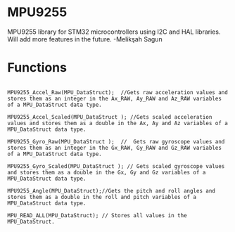 # MPU9255
MPU9255 library for STM32 microcontrollers using I2C and HAL libraries. Will add more features in the future. -Melikşah Sagun

# Functions

~~~ MPU9255_Init(I2C_HandleTypeDef); ~~~ ...   Initializes the MPU by passing the I2C channel to the library, confirms the device ID and sets the registers to the required values.  

MPU9255_Accel_Raw(MPU_DataStruct);  //Gets raw acceleration values and stores them as an integer in the Ax_RAW, Ay_RAW and Az_RAW variables of a MPU_DataStruct data type.

MPU9255_Accel_Scaled(MPU_DataStruct ); //Gets scaled acceleration values and stores them as a double in the Ax, Ay and Az variables of a MPU_DataStruct data type.

MPU9255_Gyro_Raw(MPU_DataStruct );  //  Gets raw gyroscope values and stores them as an integer in the Gx_RAW, Gy_RAW and Gz_RAW variables of a MPU_DataStruct data type.

MPU9255_Gyro_Scaled(MPU_DataStruct ); // Gets scaled gyroscope values and stores them as a double in the Gx, Gy and Gz variables of a MPU_DataStruct data type.

MPU9255_Angle(MPU_DataStruct);//Gets the pitch and roll angles and stores them as a double in the roll and pitch variables of a MPU_DataStruct data type.

MPU_READ_ALL(MPU_DataStruct); // Stores all values in the MPU_DataStruct.

